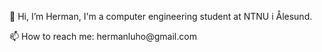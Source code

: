 👋 Hi, I’m Herman, I'm a computer engineering student at NTNU i Ålesund. 
<!---
👀 I’m especially interested in front-end development and app development.

🌱 I’m currently learning React for frontend and Spring for backend.
---!>
📫 How to reach me: hermanluho@gmail.com

<!---
Hermzy14/Hermzy14 is a ✨ special ✨ repository because its `README.md` (this file) appears on your GitHub profile.
You can click the Preview link to take a look at your changes.
<!---

